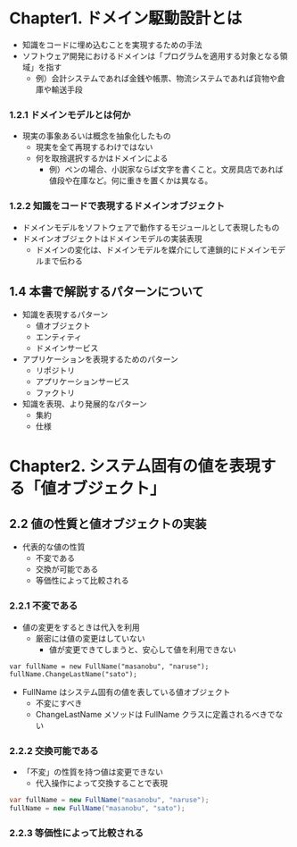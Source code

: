 # Chapter1. ドメイン駆動設計とは

- 知識をコードに埋め込むことを実現するための手法
- ソフトウェア開発におけるドメインは「プログラムを適用する対象となる領域」を指す
  - 例）会計システムであれば金銭や帳票、物流システムであれば貨物や倉庫や輸送手段

### 1.2.1 ドメインモデルとは何か

- 現実の事象あるいは概念を抽象化したもの
  - 現実を全て再現するわけではない
  - 何を取捨選択するかはドメインによる
    - 例）ペンの場合、小説家ならば文字を書くこと。文房具店であれば値段や在庫など。何に重きを置くかは異なる。

### 1.2.2 知識をコードで表現するドメインオブジェクト

- ドメインモデルをソフトウェアで動作するモジュールとして表現したもの
- ドメインオブジェクトはドメインモデルの実装表現
  - ドメインの変化は、ドメインモデルを媒介にして連鎖的にドメインモデルまで伝わる

## 1.4 本書で解説するパターンについて

- 知識を表現するパターン
  - 値オブジェクト
  - エンティティ
  - ドメインサービス
- アプリケーションを表現するためのパターン
  - リポジトリ
  - アプリケーションサービス
  - ファクトリ
- 知識を表現、より発展的なパターン
  - 集約
  - 仕様

# Chapter2. システム固有の値を表現する「値オブジェクト」

## 2.2 値の性質と値オブジェクトの実装

- 代表的な値の性質
  - 不変である
  - 交換が可能である
  - 等価性によって比較される

### 2.2.1 不変である

- 値の変更をするときは代入を利用
  - 厳密には値の変更はしていない
    - 値が変更できてしまうと、安心して値を利用できない

```c#:一般的に見られる値の変更
var fullName = new FullName("masanobu", "naruse");
fullName.ChangeLastName("sato");
```

- FullName はシステム固有の値を表している値オブジェクト
  - 不変にすべき
  - ChangeLastName メソッドは FullName クラスに定義されるべきでない

### 2.2.2 交換可能である

- 「不変」の性質を持つ値は変更できない
  - 代入操作によって交換することで表現

```c#
var fullName = new FullName("masanobu", "naruse");
fullName = new FullName("masanobu", "sato");
```

### 2.2.3 等価性によって比較される



